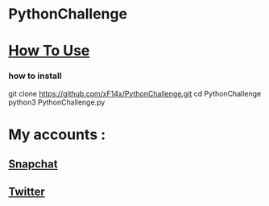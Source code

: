 # PythonChallenge
# <a href="">How To Use</a>
### how to install
git clone https://github.com/xF14x/PythonChallenge.git
cd PythonChallenge
python3 PythonChallenge.py

# My accounts :
## **<a href="https://www.snapchat.com/add/sulimanxx1">Snapchat</a>**
## **<a href="https://twitter.com/F14Commander">Twitter</a>**
